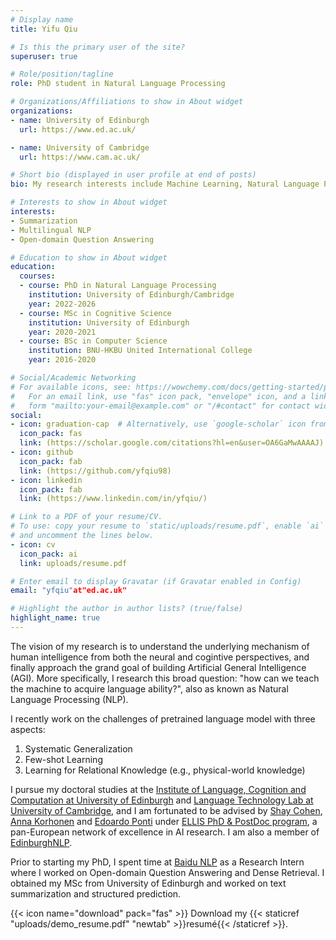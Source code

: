 ```yaml
---
# Display name
title: Yifu Qiu

# Is this the primary user of the site?
superuser: true

# Role/position/tagline
role: PhD student in Natural Language Processing

# Organizations/Affiliations to show in About widget
organizations:
- name: University of Edinburgh
  url: https://www.ed.ac.uk/

- name: University of Cambridge
  url: https://www.cam.ac.uk/

# Short bio (displayed in user profile at end of posts)
bio: My research interests include Machine Learning, Natural Language Processing, Cognitive Science.

# Interests to show in About widget
interests:
- Summarization
- Multilingual NLP
- Open-domain Question Answering

# Education to show in About widget
education:
  courses:
  - course: PhD in Natural Language Processing
    institution: University of Edinburgh/Cambridge
    year: 2022-2026
  - course: MSc in Cognitive Science
    institution: University of Edinburgh
    year: 2020-2021
  - course: BSc in Computer Science
    institution: BNU-HKBU United International College
    year: 2016-2020

# Social/Academic Networking
# For available icons, see: https://wowchemy.com/docs/getting-started/page-builder/#icons
#   For an email link, use "fas" icon pack, "envelope" icon, and a link in the
#   form "mailto:your-email@example.com" or "/#contact" for contact widget.
social:
- icon: graduation-cap  # Alternatively, use `google-scholar` icon from `ai` icon pack
  icon_pack: fas
  link: (https://scholar.google.com/citations?hl=en&user=OA6GaMwAAAAJ)
- icon: github
  icon_pack: fab
  link: (https://github.com/yfqiu98)
- icon: linkedin
  icon_pack: fab
  link: (https://www.linkedin.com/in/yfqiu/)

# Link to a PDF of your resume/CV.
# To use: copy your resume to `static/uploads/resume.pdf`, enable `ai` icons in `params.toml`, 
# and uncomment the lines below.
- icon: cv
  icon_pack: ai
  link: uploads/resume.pdf

# Enter email to display Gravatar (if Gravatar enabled in Config)
email: "yfqiu"at"ed.ac.uk"

# Highlight the author in author lists? (true/false)
highlight_name: true
---
```

The vision of my research is to understand the underlying mechanism of human intelligence from both the neural and cogintive perspectives, and finally approach the grand goal of building Artificial General Intelligence (AGI). More specifically, I research this broad question: "how can we teach the machine to acquire language ability?", also as known as Natural Language Processing (NLP).

I recently work on the challenges of pretrained language model with three aspects:

1. Systematic Generalization
2. Few-shot Learning
3. Learning for Relational Knowledge (e.g., physical-world knowledge)

I pursue my doctoral studies at the [Institute of Language, Cognition and Computation at University of Edinburgh](https://web.inf.ed.ac.uk/ilcc) and [Language Technology Lab at University of Cambridge](https://ltl.mmll.cam.ac.uk/), and I am fortunated to be advised by [Shay Cohen](https://homepages.inf.ed.ac.uk/scohen/), [Anna Korhonen](https://sites.google.com/site/annakorhonen/) and [Edoardo Ponti](https://ducdauge.github.io/) under [ELLIS PhD & PostDoc program](https://ellis.eu/), a pan-European network of excellence in AI research. I am also a member of [EdinburghNLP](https://edinburghnlp.inf.ed.ac.uk/).

Prior to starting my PhD, I spent time at [Baidu NLP](https://nlp.baidu.com/) as a Research Intern where I worked on Open-domain Question Answering and Dense Retrieval. I obtained my MSc from University of Edinburgh and worked on text summarization and structured prediction.

{{< icon name="download" pack="fas" >}} Download my {{< staticref "uploads/demo_resume.pdf" "newtab" >}}resumé{{< /staticref >}}.
